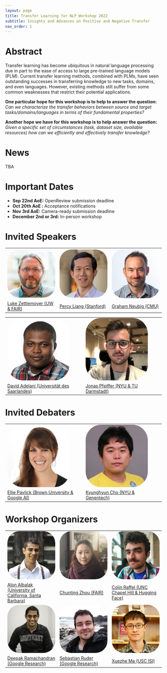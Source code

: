 ```yaml
---
layout: page
title: Transfer Learning for NLP Workshop 2022
subtitle: Insights and Advances on Positive and Negative Transfer
nav_order: 1
---
```


# Abstract

Transfer learning has become ubiquitous in natural language processing due in part to the ease of access to large pre-trained language models (PLM). Current transfer learning methods, combined with PLMs, have seen outstanding successes in transferring knowledge to new tasks, domains, and even languages. However, existing methods still suffer from some common weaknesses that restrict their potential applications.

**One particular hope for this workshop is to help to answer the question:**
*Can we characterize the transfer behaviors between source and target tasks/domains/languages in terms of their fundamental properties?*

**Another hope we have for this workshop is to help answer the question:**
*Given a specific set of circumstances (task, dataset size, available resources) how can we efficiently and effectively transfer knowledge?*

# News
TBA

# Important Dates

* **Sep 22nd AoE:** OpenReview submission deadline
* **Oct 20th AoE :** Acceptance notifications
* **Nov 3rd AoE:** Camera-ready submission deadline
* **December 2nd or 3rd:** In-person workshop

# Invited Speakers

<table>
    <tbody>
        <tr>
            <td width="33%"><a href="https://www.cs.washington.edu/people/faculty/lsz"><img src="images/luke.jpg" width="200px" style="border-radius: 25%"></a></td>
            <td width="33%"><a href="https://cs.stanford.edu/~pliang/"><img src="images/percy.jpg" width="200px" style="border-radius: 25%"></a></td>
            <td width="33%"><a href="http://www.phontron.com/"><img src="images/graham.jpg" width="200px" style="border-radius: 25%"></a></td>
        </tr>
        <tr>
            <td><a href="https://www.cs.washington.edu/people/faculty/lsz">Luke Zettlemoyer (UW & FAIR)</a></td>
            <td><a href="https://cs.stanford.edu/~pliang/">Percy Liang (Stanford)</a></td>
            <td><a href="http://www.phontron.com/">Graham Neubig (CMU)</a></td>
        </tr>
    </tbody>
</table>
<table>
    <tbody>
        <tr>
            <td width="50%"><a href="https://dadelani.github.io/"><img src="images/david.jpg" width="200px" style="border-radius: 25%"></a></td>
            <td width="50%"><a href="https://pfeiffer.ai/"><img src="images/jonas.jpg" width="200px" style="border-radius: 25%"></a></td>
        </tr>
        <tr>
            <td><a href="https://dadelani.github.io/">David Adelani (Universität des Saarlandes)</a></td>
            <td><a href="https://pfeiffer.ai/">Jonas Pfeiffer (NYU & TU Darmstadt)</a></td>
        </tr>
    </tbody>
</table>

# Invited Debaters

<table>
    <tbody>
        <tr>
            <td width="50%"><a href="https://cs.brown.edu/people/epavlick/"><img src="images/ellie.jpg" width="200px" style="border-radius: 25%"></a></td>
            <td width="50%"><a href="https://kyunghyuncho.me/"><img src="images/kyunghyun.jpg" width="200px" style="border-radius: 25%"></a></td>
        </tr>
        <tr>
            <td><a href="https://cs.brown.edu/people/epavlick/">Ellie Pavlick (Brown University & Google AI)</a></td>
            <td><a href="https://kyunghyuncho.me/">Kyunghyun Cho (NYU & Genentech)</a></td>
        </tr>
    </tbody>
</table>


# Workshop Organizers
<table>
    <tbody>
        <tr>
            <td width="33%"><a href="https://alon-albalak.github.io/"><img src="images/alon.jpg" width="200px" style="border-radius: 25%"></a></td>
            <td width="33%"><a href="https://violet-zct.github.io/"><img src="images/chunting.jpg" width="200px" style="border-radius: 25%"></a></td>
            <td width="33%"><a href="http://colinraffel.com/"><img src="images/colin.jpg" width="200px" style="border-radius: 25%"></a></td>
        </tr>
        <tr>
            <td><a href="https://alon-albalak.github.io/">Alon Albalak (University of California, Santa Barbara)</a></td>
            <td><a href="https://violet-zct.github.io/">Chunting Zhou (FAIR)</a></td>
            <td><a href="http://colinraffel.com/">Colin Raffel (UNC Chapel Hill & Hugging Face)</a></td>
        </tr>
        <tr>
            <td width="33%"><a href="https://research.google/people/107300/"><img src="images/deepak.jpg" width="200px" style="border-radius: 25%"></a></td>
            <td width="33%"><a href="https://ruder.io/"><img src="images/sebastian.jpg" width="200px" style="border-radius: 25%"></a></td>
            <td width="33%"><a href="https://xuezhemax.github.io/"><img src="images/xuezhe.png" width="200px" style="border-radius: 25%"></a></td>
        </tr>
        <tr>
            <td><a href="https://research.google/people/107300/">Deepak Ramachandran (Google Research)</a></td>
            <td><a href="https://ruder.io/">Sebastian Ruder (Google Research)</a></td>
            <td><a href="https://xuezhemax.github.io/">Xuezhe Ma (USC ISI)</a></td>
        </tr>
    </tbody>
</table>
